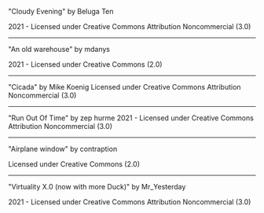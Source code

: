 "Cloudy Evening"
by Beluga Ten

2021 - Licensed under
Creative Commons
Attribution Noncommercial (3.0)

---

"An old warehouse"
by mdanys

2021 - Licensed under
Creative Commons (2.0)

---

"Cicada"
by Mike Koenig
Licensed under
Creative Commons
Attribution Noncommercial (3.0)

---

"Run Out Of Time"
by zep hurme
2021 - Licensed under
Creative Commons
Attribution Noncommercial (3.0)

---

"Airplane window"
by  contraption 

Licensed under
Creative Commons (2.0)

---

"Virtuality X.0 (now with more Duck)"
by Mr_Yesterday

2021 - Licensed under
Creative Commons
Attribution Noncommercial (3.0)
